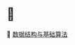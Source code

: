 # :1234:

:file_folder: [数据结构与基础算法](https://github.com/swordboyASS/Academic/tree/master/DS%26Algorithm)
